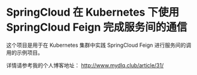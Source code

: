 # SpringCloud 在 Kubernetes 下使用 SpringCloud Feign 完成服务间的通信

这个项目是用于在 Kubernetes 集群中实践 SpringCloud Feign 进行服务间的调用的示例项目。

详情请参考我的个人博客地址： http://www.mydlq.club/article/31/